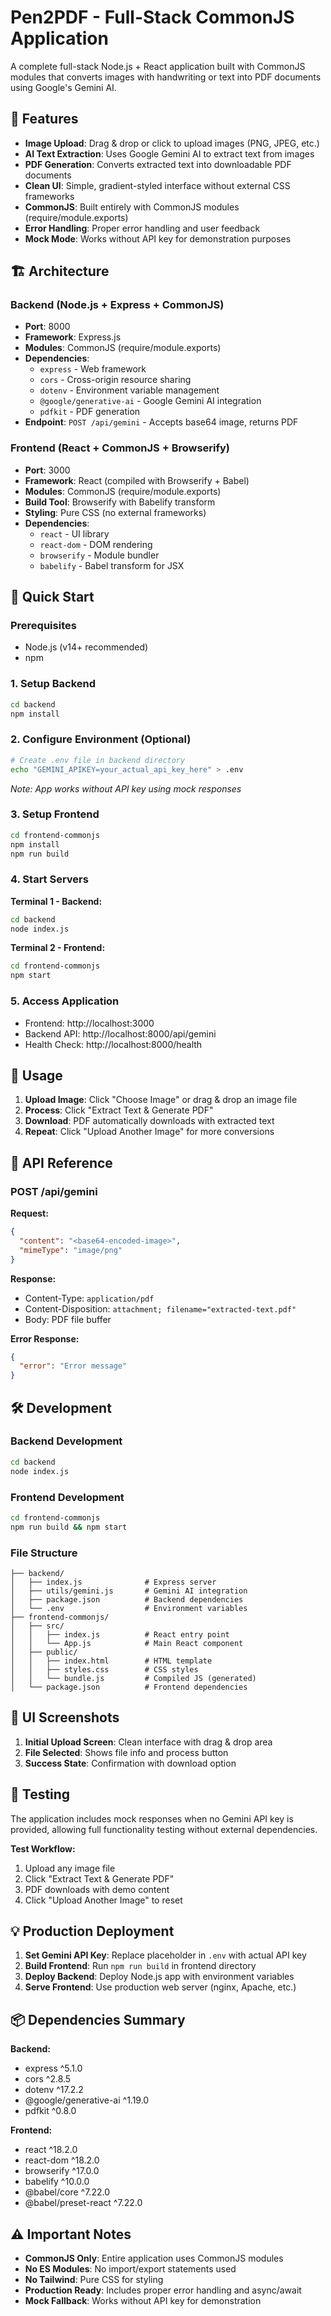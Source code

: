 # Pen2PDF - Full-Stack CommonJS Application

A complete full-stack Node.js + React application built with CommonJS modules that converts images with handwriting or text into PDF documents using Google's Gemini AI.

## 🎯 Features

- **Image Upload**: Drag & drop or click to upload images (PNG, JPEG, etc.)
- **AI Text Extraction**: Uses Google Gemini AI to extract text from images
- **PDF Generation**: Converts extracted text into downloadable PDF documents
- **Clean UI**: Simple, gradient-styled interface without external CSS frameworks
- **CommonJS**: Built entirely with CommonJS modules (require/module.exports)
- **Error Handling**: Proper error handling and user feedback
- **Mock Mode**: Works without API key for demonstration purposes

## 🏗️ Architecture

### Backend (Node.js + Express + CommonJS)
- **Port**: 8000
- **Framework**: Express.js
- **Modules**: CommonJS (require/module.exports)
- **Dependencies**: 
  - `express` - Web framework
  - `cors` - Cross-origin resource sharing
  - `dotenv` - Environment variable management
  - `@google/generative-ai` - Google Gemini AI integration
  - `pdfkit` - PDF generation
- **Endpoint**: `POST /api/gemini` - Accepts base64 image, returns PDF

### Frontend (React + CommonJS + Browserify)
- **Port**: 3000
- **Framework**: React (compiled with Browserify + Babel)
- **Modules**: CommonJS (require/module.exports)
- **Build Tool**: Browserify with Babelify transform
- **Styling**: Pure CSS (no external frameworks)
- **Dependencies**:
  - `react` - UI library
  - `react-dom` - DOM rendering
  - `browserify` - Module bundler
  - `babelify` - Babel transform for JSX

## 🚀 Quick Start

### Prerequisites
- Node.js (v14+ recommended)
- npm

### 1. Setup Backend
```bash
cd backend
npm install
```

### 2. Configure Environment (Optional)
```bash
# Create .env file in backend directory
echo "GEMINI_APIKEY=your_actual_api_key_here" > .env
```
*Note: App works without API key using mock responses*

### 3. Setup Frontend
```bash
cd frontend-commonjs
npm install
npm run build
```

### 4. Start Servers

**Terminal 1 - Backend:**
```bash
cd backend
node index.js
```

**Terminal 2 - Frontend:**
```bash
cd frontend-commonjs
npm start
```

### 5. Access Application
- Frontend: http://localhost:3000
- Backend API: http://localhost:8000/api/gemini
- Health Check: http://localhost:8000/health

## 📝 Usage

1. **Upload Image**: Click "Choose Image" or drag & drop an image file
2. **Process**: Click "Extract Text & Generate PDF" 
3. **Download**: PDF automatically downloads with extracted text
4. **Repeat**: Click "Upload Another Image" for more conversions

## 🔧 API Reference

### POST /api/gemini

**Request:**
```json
{
  "content": "<base64-encoded-image>",
  "mimeType": "image/png"
}
```

**Response:**
- Content-Type: `application/pdf`
- Content-Disposition: `attachment; filename="extracted-text.pdf"`
- Body: PDF file buffer

**Error Response:**
```json
{
  "error": "Error message"
}
```

## 🛠️ Development

### Backend Development
```bash
cd backend
node index.js
```

### Frontend Development
```bash
cd frontend-commonjs
npm run build && npm start
```

### File Structure
```
├── backend/
│   ├── index.js              # Express server
│   ├── utils/gemini.js       # Gemini AI integration
│   ├── package.json          # Backend dependencies
│   └── .env                  # Environment variables
├── frontend-commonjs/
│   ├── src/
│   │   ├── index.js          # React entry point
│   │   └── App.js            # Main React component
│   ├── public/
│   │   ├── index.html        # HTML template
│   │   ├── styles.css        # CSS styles
│   │   └── bundle.js         # Compiled JS (generated)
│   └── package.json          # Frontend dependencies
```

## 🎨 UI Screenshots

1. **Initial Upload Screen**: Clean interface with drag & drop area
2. **File Selected**: Shows file info and process button
3. **Success State**: Confirmation with download option

## 🧪 Testing

The application includes mock responses when no Gemini API key is provided, allowing full functionality testing without external dependencies.

**Test Workflow:**
1. Upload any image file
2. Click "Extract Text & Generate PDF"
3. PDF downloads with demo content
4. Click "Upload Another Image" to reset

## 💡 Production Deployment

1. **Set Gemini API Key**: Replace placeholder in `.env` with actual API key
2. **Build Frontend**: Run `npm run build` in frontend directory
3. **Deploy Backend**: Deploy Node.js app with environment variables
4. **Serve Frontend**: Use production web server (nginx, Apache, etc.)

## 📦 Dependencies Summary

**Backend:**
- express ^5.1.0
- cors ^2.8.5  
- dotenv ^17.2.2
- @google/generative-ai ^1.19.0
- pdfkit ^0.8.0

**Frontend:**
- react ^18.2.0
- react-dom ^18.2.0
- browserify ^17.0.0
- babelify ^10.0.0
- @babel/core ^7.22.0
- @babel/preset-react ^7.22.0

## ⚠️ Important Notes

- **CommonJS Only**: Entire application uses CommonJS modules
- **No ES Modules**: No import/export statements used
- **No Tailwind**: Pure CSS for styling
- **Production Ready**: Includes proper error handling and async/await
- **Mock Fallback**: Works without API key for demonstration